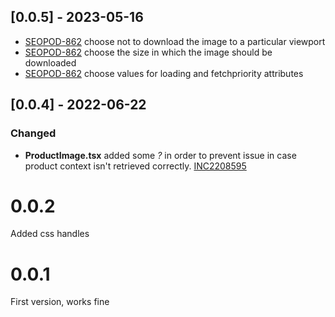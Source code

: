## [0.0.5] - 2023-05-16

- [SEOPOD-862](https://whirlpoolgtm.atlassian.net/browse/SEOPOD-862) choose not to download the image to a particular viewport
- [SEOPOD-862](https://whirlpoolgtm.atlassian.net/browse/SEOPOD-862) choose the size in which the image should be downloaded
- [SEOPOD-862](https://whirlpoolgtm.atlassian.net/browse/SEOPOD-862) choose values for loading and fetchpriority attributes

## [0.0.4] - 2022-06-22

### Changed

- **ProductImage.tsx** added some *?* in order to prevent issue in case product context isn't retrieved correctly. [INC2208595](https://whirlpool.service-now.com/nav_to.do?uri=incident.do?sys_id=8f5f085e47045590a6c91978f36d436a%26sysparm_view=RPTa6ccc9921bff3818cdf96397624bcba8)

# 0.0.2
Added css handles
# 0.0.1
First version, works fine
